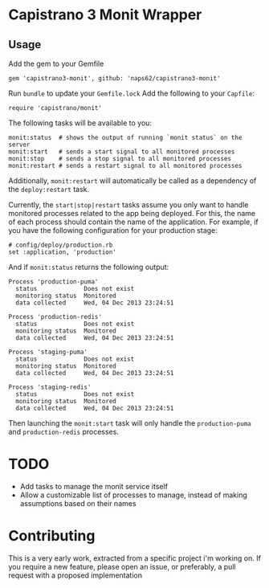 # Capistrano 3 Monit Wrapper

## Usage

Add the gem to your Gemfile

    gem 'capistrano3-monit', github: 'naps62/capistrano3-monit'

Run `bundle` to update your `Gemfile.lock`
Add the following to your `Capfile`:

    require 'capistrano/monit'

The following tasks will be available to you:

    monit:status  # shows the output of running `monit status` on the server
    monit:start   # sends a start signal to all monitored processes
    monit:stop    # sends a stop signal to all monitored processes
    monit:restart # sends a restart signal to all monitored processes

Additionally, `monit:restart` will automatically be called as a dependency of
the `deploy:restart` task.

Currently, the `start|stop|restart` tasks assume you only want to handle
monitored processes related to the app being deployed. For this, the name of
each process should contain the name of the application. For example, if you
have the following configuration for your production stage:

    # config/deploy/production.rb
    set :application, 'production'

And if `monit:status` returns the following output:

    Process 'production-puma'
      status             Does not exist
      monitoring status  Monitored
      data collected     Wed, 04 Dec 2013 23:24:51

    Process 'production-redis'
      status             Does not exist
      monitoring status  Monitored
      data collected     Wed, 04 Dec 2013 23:24:51

    Process 'staging-puma'
      status             Does not exist
      monitoring status  Monitored
      data collected     Wed, 04 Dec 2013 23:24:51

    Process 'staging-redis'
      status             Does not exist
      monitoring status  Monitored
      data collected     Wed, 04 Dec 2013 23:24:51

Then launching the `monit:start` task will only handle the `production-puma`
and `production-redis` processes.

# TODO

* Add tasks to manage the monit service itself
* Allow a customizable list of processes to manage, instead of making
  assumptions based on their names

# Contributing

This is a very early work, extracted from a specific project i'm working on.
If you require a new feature, please open an issue, or preferably, a pull request with
a proposed implementation
